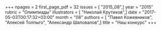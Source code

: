+++
npages = 2
first_page_pdf = 32
issues = [ "2015_08",]
year = "2015"
rubric = "Олимпиады"
illustrators = [ "Николай Крутиков",]
date = "2017-05-03T00:17:32+03:00"
month = "08"
authors = [ "Павел Кожевников", "Алексей Толпыго", "Александр Шаповалов",]
title = "Наш конкурс"
+++
